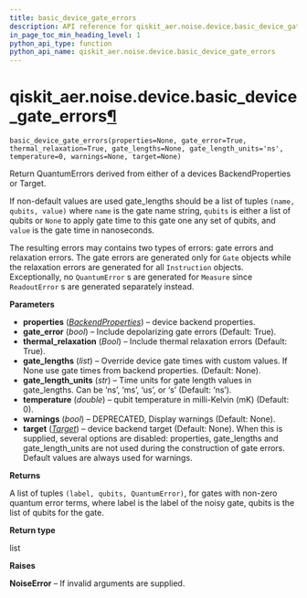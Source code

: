 ```yaml
---
title: basic_device_gate_errors
description: API reference for qiskit_aer.noise.device.basic_device_gate_errors
in_page_toc_min_heading_level: 1
python_api_type: function
python_api_name: qiskit_aer.noise.device.basic_device_gate_errors
---
```


# qiskit\_aer.noise.device.basic\_device\_gate\_errors[¶](#qiskit-aer-noise-device-basic-device-gate-errors "Permalink to this headline")

<span id="qiskit_aer.noise.device.basic_device_gate_errors" />

`basic_device_gate_errors(properties=None, gate_error=True, thermal_relaxation=True, gate_lengths=None, gate_length_units='ns', temperature=0, warnings=None, target=None)`

Return QuantumErrors derived from either of a devices BackendProperties or Target.

If non-default values are used gate\_lengths should be a list of tuples `(name, qubits, value)` where `name` is the gate name string, `qubits` is either a list of qubits or `None` to apply gate time to this gate one any set of qubits, and `value` is the gate time in nanoseconds.

The resulting errors may contains two types of errors: gate errors and relaxation errors. The gate errors are generated only for `Gate` objects while the relaxation errors are generated for all `Instruction` objects. Exceptionally, no `QuantumError` s are generated for `Measure` since `ReadoutError` s are generated separately instead.

**Parameters**

*   **properties** ([*BackendProperties*](qiskit.providers.models.BackendProperties "qiskit.providers.models.BackendProperties")) – device backend properties.
*   **gate\_error** (*bool*) – Include depolarizing gate errors (Default: True).
*   **thermal\_relaxation** (*Bool*) – Include thermal relaxation errors (Default: True).
*   **gate\_lengths** (*list*) – Override device gate times with custom values. If None use gate times from backend properties. (Default: None).
*   **gate\_length\_units** (*str*) – Time units for gate length values in gate\_lengths. Can be ‘ns’, ‘ms’, ‘us’, or ‘s’ (Default: ‘ns’).
*   **temperature** (*double*) – qubit temperature in milli-Kelvin (mK) (Default: 0).
*   **warnings** (*bool*) – DEPRECATED, Display warnings (Default: None).
*   **target** ([*Target*](qiskit.transpiler.Target "qiskit.transpiler.Target")) – device backend target (Default: None). When this is supplied, several options are disabled: properties, gate\_lengths and gate\_length\_units are not used during the construction of gate errors. Default values are always used for warnings.

**Returns**

A list of tuples `(label, qubits, QuantumError)`, for gates with non-zero quantum error terms, where label is the label of the noisy gate, qubits is the list of qubits for the gate.

**Return type**

list

**Raises**

**NoiseError** – If invalid arguments are supplied.


